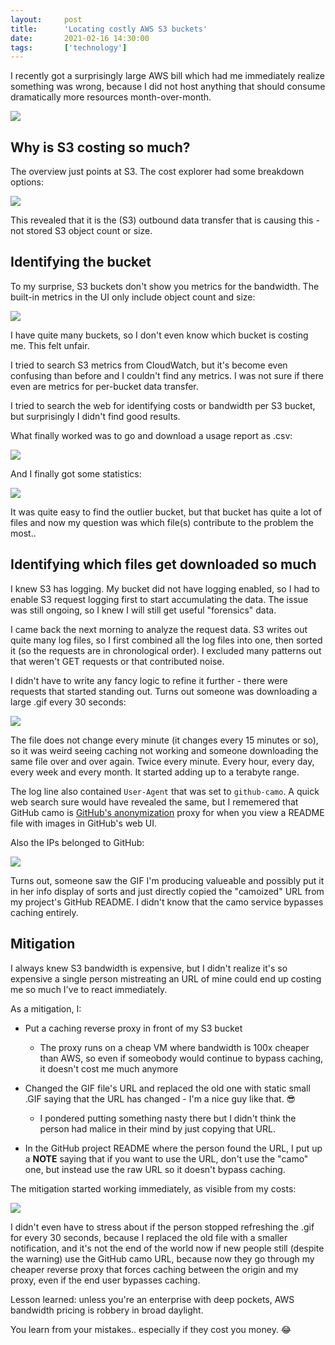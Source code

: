 ```yaml
---
layout:     post
title:      'Locating costly AWS S3 buckets'
date:       2021-02-16 14:30:00
tags:       ['technology']
---
```


I recently got a surprisingly large AWS bill which had me immediately realize something was wrong,
because I did not host anything that should consume dramatically more resources month-over-month.

![](/images/2021/s3bill-upward-trend.png)


Why is S3 costing so much?
--------------------------

The overview just points at S3. The cost explorer had some breakdown options:

![](/images/2021/s3bill-breakdown.png)

This revealed that it is the (S3) outbound data transfer that is causing this - not stored S3 object count or size.


Identifying the bucket
----------------------

To my surprise, S3 buckets don't show you metrics for the bandwidth.
The built-in metrics in the UI only include object count and size:

![](/images/2021/s3bill-not-many-metrics.png)

I have quite many buckets, so I don't even know which bucket is costing me. This felt unfair.

I tried to search S3 metrics from CloudWatch, but it's become even confusing than before and I
couldn't find any metrics. I was not sure if there even are metrics for per-bucket data transfer.

I tried to search the web for identifying costs or bandwidth per S3 bucket, but surprisingly I
didn't find good results.

What finally worked was to go and download a usage report as .csv:

![](/images/2021/s3bill-customreport.png)

And I finally got some statistics:

![](/images/2021/s3bill-csv.png)

It was quite easy to find the outlier bucket, but that bucket has quite a lot of files and now my
question was which file(s) contribute to the problem the most..


Identifying which files get downloaded so much
----------------------------------------------

I knew S3 has logging. My bucket did not have logging enabled, so I had to enable S3 request logging
first to start accumulating the data. The issue was still ongoing, so I knew I will still get useful
"forensics" data.

I came back the next morning to analyze the request data. S3 writes out quite many log files, so I first
combined all the log files into one, then sorted it (so the requests are in chronological order).
I excluded many patterns out that weren't GET requests or that contributed noise.

I didn't have to write any fancy logic to refine it further - there were requests that started standing out.
Turns out someone was downloading a large .gif every 30 seconds:

![](/images/2021/s3bill-accesslog.png)

The file does not change every minute (it changes every 15 minutes or so), so it was weird seeing
caching not working and someone downloading the same file over and over again. Twice every minute.
Every hour, every day, every week and every month. It started adding up to a terabyte range.

The log line also contained `User-Agent` that was set to `github-camo`. A quick web search sure would
have revealed the same, but I rememered that GitHub camo is
[GitHub's anonymization](https://docs.github.com/en/github/authenticating-to-github/about-anonymized-image-urls)
proxy for when you view a README file with images in GitHub's web UI.

Also the IPs belonged to GitHub:

![](/images/2021/s3bill-github-ip.png)

Turns out, someone saw the GIF I'm producing valueable and possibly put it in her info display of
sorts and just directly copied the "camoized" URL from my project's GitHub README. I didn't know that
the camo service bypasses caching entirely.


Mitigation
----------

I always knew S3 bandwidth is expensive, but I didn't realize it's so expensive a single person mistreating
an URL of mine could end up costing me so much I've to react immediately.

As a mitigation, I:

- Put a caching reverse proxy in front of my S3 bucket
	* The proxy runs on a cheap VM where bandwidth is 100x cheaper than AWS, so even if someobody
	  would continue to bypass caching, it doesn't cost me much anymore

- Changed the GIF file's URL and replaced the old one with static small .GIF saying that the URL has
  changed - I'm a nice guy like that. 😎
	* I pondered putting something nasty there but I didn't think the person had malice in their mind
	  by just copying that URL.

- In the GitHub project README where the person found the URL, I put up a **NOTE** saying that if you
  want to use the URL, don't use the "camo" one, but instead use the raw URL so it doesn't bypass caching.

The mitigation started working immediately, as visible from my costs:

![](/images/2021/s3bill-mitigation-confirmation.png)

I didn't even have to stress about if the person stopped refreshing the .gif for every 30 seconds,
because I replaced the old file with a smaller notification, and it's not the end of the world now if
new people still (despite the warning) use the GitHub camo URL, because now they go through my
cheaper reverse proxy that forces caching between the origin and my proxy, even if the end user
bypasses caching.

Lesson learned: unless you're an enterprise with deep pockets, AWS bandwidth pricing is robbery in broad daylight.

You learn from your mistakes.. especially if they cost you money. 😂
